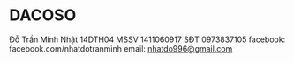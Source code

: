 # DACOSO
Đỗ Trần Minh Nhật 
14DTH04 
MSSV 1411060917
SĐT 0973837105
facebook: facebook.com/nhatdotranminh
email: nhatdo996@gmail.com
